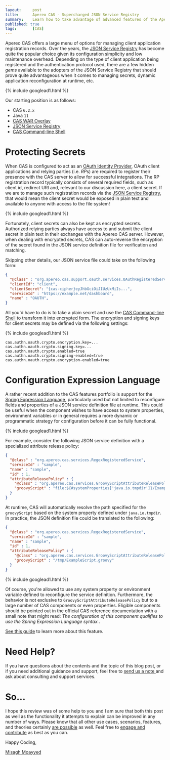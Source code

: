 ```yaml
---
layout:     post
title:      Apereo CAS - Supercharged JSON Service Registry 
summary:    Learn how to take advantage of advanced features of the Apereo CAS JSON Service Registry to manage, maintain, and protect application registration records.
published: true
tags:       [CAS]
---
```


Apereo CAS offers a large menu of options for managing client application registration records. Over the years, the [JSON Service Registry](https://apereo.github.io/cas/6.2.x/services/JSON-Service-Management.html) has become quite the popular choice given its configuration simplicity and low maintenance overhead. Depending on the type of client application being registered and the authentication protocol used, there are a few hidden *gems* available to the adopters of the JSON Service Registry that should prove quite advantageous when it comes to managing secrets, dynamic application reconfiguration at runtime, etc. 

{% include googlead1.html  %}

Our starting position is as follows:

- CAS `6.2.x`
- Java `11`
- [CAS WAR Overlay](https://github.com/apereo/cas-overlay-template)
- [JSON Service Registry](https://apereo.github.io/cas/6.2.x/services/JSON-Service-Management.html)
- [CAS Command-line Shell](https://apereo.github.io/cas/6.2.x/installation/Configuring-Commandline-Shell.html)

# Protecting Secrets

When CAS is configured to act as an [OAuth Identity Provider](https://apereo.github.io/cas/6.2.x/installation/OAuth-OpenId-Authentication.html), OAuth client applications and relying parties (i.e. *RP*s) are required to register their presence with the CAS server to allow for successful integrations. The RP registration record typically consists of several required fields, such as client id, redirect URI and, relevant to our discussion here, a client secret. If we are to manage such registration records via the [JSON Service Registry](https://apereo.github.io/cas/6.2.x/services/JSON-Service-Management.html), that would mean the client secret would be exposed in plain text and available to anyone with access to the file system! 

{% include googlead1.html  %}

Fortunately, client secrets can also be kept as encrypted secrets. Authorized relying parties always have access to and submit the client secret in plain text in their exchanges with the Apereo CAS server. However, when dealing with encrypted secrets, CAS can auto-reverse the encryption of the secret found in the JSON service definition file for verification and matching.

Skipping other details, our JSON service file could take on the following form:

```json
{
  "@class" : "org.apereo.cas.support.oauth.services.OAuthRegisteredService",
  "clientId": "client",
  "clientSecret": "{cas-cipher}eyJhbGciOiJIUzUxMiIs...",
  "serviceId" : "https://example.net/dashboard",
  "name" : "OAUTH",    
}
```

All you'd have to do is to take a plain secret and use the [CAS Command-line Shell](https://apereo.github.io/cas/6.2.x/installation/Configuring-Commandline-Shell.html) to transform it into encrypted form. The encryption and signing keys for client secrets may be defined via the following settings:

{% include googlead1.html  %}

```properties 
cas.authn.oauth.crypto.encryption.key=...
cas.authn.oauth.crypto.signing.key=...
cas.authn.oauth.crypto.enabled=true
cas.authn.oauth.crypto.signing-enabled=true
cas.authn.oauth.crypto.encryption-enabled=true
```

# Configuration Expression Language

A rather recent addition to the CAS features portfolio is support for the [Spring Expression Language](https://apereo.github.io/cas/6.2.x/configuration/Configuration-Spring-Expressions.html), particularly used but not limited to reconfigure fields and properties of a JSON service definition file at runtime. This could be useful when the component wishes to have access to system properties, environment variables or in general requires a more dynamic or programmatic strategy for configuration before it can be fully functional.

{% include googlead1.html  %}

For example, consider the following JSON service definition with a specialized attribute release policy:

```json
{
  "@class" : "org.apereo.cas.services.RegexRegisteredService",
  "serviceId" : "sample",
  "name" : "sample",
  "id" : 1,
  "attributeReleasePolicy" : {
    "@class" : "org.apereo.cas.services.GroovyScriptAttributeReleasePolicy",
    "groovyScript" : "file:${#systemProperties['java.io.tmpdir']}/ExampleScript.groovy"
  }
}
```

At runtime, CAS will automatically resolve the path specified for the `groovyScript` based on the system property defined under `java.io.tmpdir`. In practice, the JSON definition file could be translated to the following:

```json
{
  "@class" : "org.apereo.cas.services.RegexRegisteredService",
  "serviceId" : "sample",
  "name" : "sample",
  "id" : 1,
  "attributeReleasePolicy" : {
    "@class" : "org.apereo.cas.services.GroovyScriptAttributeReleasePolicy",
    "groovyScript" : "/tmp/ExampleScript.groovy"
  }
}
```

{% include googlead1.html  %}

Of course, you're allowed to use any system property or environment variable defined to reconfigure the service definition. Furthermore, the behavior is not exclusive to `GroovyScriptAttributeReleasePolicy` but to a large number of CAS components or even properties. Eligible components should be pointed out in the official CAS reference documentation with a small note that might read: *The configuration of this component qualifies to use the Spring Expression Language syntax.*.

[See this guide](https://apereo.github.io/cas/6.2.x/configuration/Configuration-Spring-Expressions.html) to learn more about this feature.


# Need Help?

If you have questions about the contents and the topic of this blog post, or if you need additional guidance and support, feel free to [send us a note ](/#contact-section-header) and ask about consulting and support services.

# So...

I hope this review was of some help to you and I am sure that both this post as well as the functionality it attempts to explain can be improved in any number of ways. Please know that all other use cases, scenarios, features, and theories certainly [are possible](https://apereo.github.io/2017/02/18/onthe-theoryof-possibility/) as well. Feel free to [engage and contribute](https://apereo.github.io/cas/developer/Contributor-Guidelines.html) as best as you can.

Happy Coding,

[Misagh Moayyed](https://fawnoos.com)